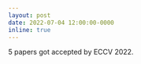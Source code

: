 ```yaml
---
layout: post
date: 2022-07-04 12:00:00-0000
inline: true
---
```


5 papers got accepted by ECCV 2022.
